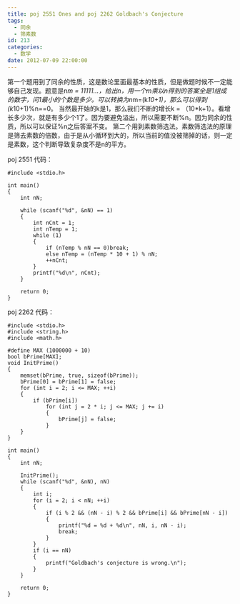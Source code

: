 ```yaml
---
title: poj 2551 Ones and poj 2262 Goldbach's Conjecture
tags:
  - 同余
  - 筛素数
id: 213
categories:
  - 数学
date: 2012-07-09 22:00:00
---
```


第一个题用到了同余的性质，这是数论里面最基本的性质，但是做题时候不一定能够自己发现。题意是n*m = 11111...，给出n，用一个m乘以n得到的答案全是1组成的数字，问1最小的个数是多少。可以转换为n*m=(k*10+1)，那么可以得到(k*10+1)%n==0。
当然最开始的k是1，那么我们不断的增长k = （10*k+1）。看增长多少次，就是有多少个1了。因为要避免溢出，所以需要不断%n。因为同余的性质，所以可以保证%n之后答案不变。
第二个用到素数筛选法。素数筛选法的原理是筛去素数的倍数，由于是从小循环到大的，所以当前的值没被筛掉的话，则一定是素数，这个判断导致复杂度不是n的平方。

poj 2551 代码：
``` stylus
#include <stdio.h>

int main()
{
    int nN;

    while (scanf("%d", &nN) == 1)
    {
        int nCnt = 1;
        int nTemp = 1;
        while (1)
        {
            if (nTemp % nN == 0)break;
            else nTemp = (nTemp * 10 + 1) % nN;
            ++nCnt;
        }
        printf("%d\n", nCnt);
    }

    return 0;
}
```
poj 2262 代码：
``` stylus
#include <stdio.h>
#include <string.h>
#include <math.h>

#define MAX (1000000 + 10)
bool bPrime[MAX];
void InitPrime()
{
    memset(bPrime, true, sizeof(bPrime));
    bPrime[0] = bPrime[1] = false;
    for (int i = 2; i <= MAX; ++i)
    {
        if (bPrime[i])
            for (int j = 2 * i; j <= MAX; j += i)
            {
                bPrime[j] = false;
            }
    }
}

int main()
{
    int nN;

    InitPrime();
    while (scanf("%d", &nN), nN)
    {
        int i;
        for (i = 2; i < nN; ++i)
        {
            if (i % 2 && (nN - i) % 2 && bPrime[i] && bPrime[nN - i])
            {
                printf("%d = %d + %d\n", nN, i, nN - i);
                break;
            }
        }
        if (i == nN)
        {
            printf("Goldbach's conjecture is wrong.\n");
        }
    }

    return 0;
}
```